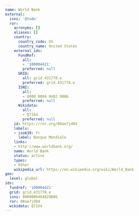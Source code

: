 ```yaml
---
name: World Bank
external:
  isni: '@todo'
  ror:
    acronyms: []
    aliases: []
    country:
      country_code: US
      country_name: United States
    external_ids:
      FundRef:
        all:
        - '100004421'
        preferred: null
      GRID:
        all: grid.431778.e
        preferred: grid.431778.e
      ISNI:
        all:
        - 0000 0004 0482 9086
        preferred: null
      Wikidata:
        all:
        - Q7164
        preferred: null
    id: https://ror.org/00ae7jd04
    labels:
    - iso639: fr
      label: Banque Mondiale
    links:
    - http://www.worldbank.org/
    name: World Bank
    status: active
    types:
    - Other
    wikipedia_url: https://en.wikipedia.org/wiki/World_Bank
geo:
  level: global
ids:
  fundref: '100004421'
  grid: grid.431778.e
  isni: 0000000404829086
  ror: 00ae7jd04
  wikidata: Q7164
---
```

